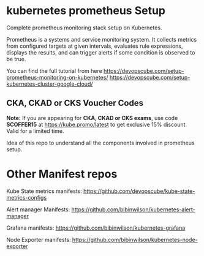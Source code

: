 # kubernetes prometheus Setup

Complete prometheus monitoring stack setup on Kubernetes.

Prometheus is a systems and service monitoring system. It collects metrics from configured targets at given intervals, evaluates rule expressions, displays the results, and can trigger alerts if some condition is observed to be true.

You can find the full tutorial from here https://devopscube.com/setup-prometheus-monitoring-on-kubernetes/
https://devopscube.com/setup-kubernetes-cluster-google-cloud/

## CKA, CKAD or CKS Voucher Codes

**Note:** If you are appearing for **CKA, CKAD or CKS exams**, use code **SCOFFER15** at https://kube.promo/latest to get exclusive 15% discount. Valid for a limited time.

Idea of this repo to understand all the components involved in prometheus setup.

# Other Manifest repos

Kube State metrics manifests: https://github.com/devopscube/kube-state-metrics-configs

Alert manager Manifests: https://github.com/bibinwilson/kubernetes-alert-manager

Grafana manifests: https://github.com/bibinwilson/kubernetes-grafana

Node Exporter manifests: https://github.com/bibinwilson/kubernetes-node-exporter
